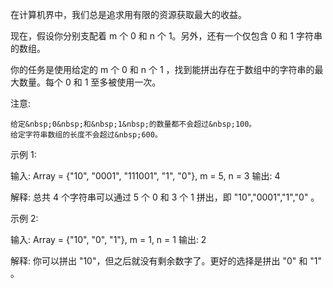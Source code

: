 在计算机界中，我们总是追求用有限的资源获取最大的收益。

现在，假设你分别支配着 m 个&nbsp;0&nbsp;和 n 个&nbsp;1。另外，还有一个仅包含&nbsp;0&nbsp;和&nbsp;1&nbsp;字符串的数组。

你的任务是使用给定的&nbsp;m 个&nbsp;0&nbsp;和 n 个&nbsp;1&nbsp;，找到能拼出存在于数组中的字符串的最大数量。每个&nbsp;0&nbsp;和&nbsp;1&nbsp;至多被使用一次。

注意:


	给定&nbsp;0&nbsp;和&nbsp;1&nbsp;的数量都不会超过&nbsp;100。
	给定字符串数组的长度不会超过&nbsp;600。


示例 1:


输入: Array = {&quot;10&quot;, &quot;0001&quot;, &quot;111001&quot;, &quot;1&quot;, &quot;0&quot;}, m = 5, n = 3
输出: 4

解释: 总共 4 个字符串可以通过 5 个 0 和 3 个 1 拼出，即 &quot;10&quot;,&quot;0001&quot;,&quot;1&quot;,&quot;0&quot; 。


示例 2:


输入: Array = {&quot;10&quot;, &quot;0&quot;, &quot;1&quot;}, m = 1, n = 1
输出: 2

解释: 你可以拼出 &quot;10&quot;，但之后就没有剩余数字了。更好的选择是拼出 &quot;0&quot; 和 &quot;1&quot; 。

